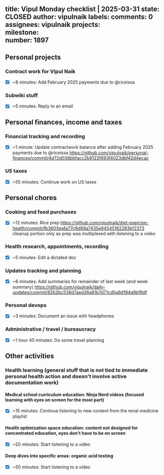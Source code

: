 title:	Vipul Monday checklist | 2025-03-31
state:	CLOSED
author:	vipulnaik
labels:	
comments:	0
assignees:	vipulnaik
projects:	
milestone:	
number:	1897
--
## Personal projects

### Contract work for Vipul Naik

- [x] ~8 minutes: Add February 2025 payments due to @riceissa

### Subwiki stuff

- [x] ~5 minutes: Reply to an email

## Personal finances, income and taxes

### Financial tracking and recording

- [x] ~1 minute: Update contractwork balance after adding February 2025 payments due to @riceissa https://github.com/vipulnaik/personal-finances/commit/4d72d038bbfacc2b9122f693f4023dbf42d4ecac

### US taxes

- [x] ~55 minutes: Continue work on US taxes

## Personal chores

### Cooking and food purchases

- [x] ~12 minutes: Rice prep https://github.com/vipulnaik/diet-exercise-health/commit/fb3603eafa77c9d69a7435e94545162283bf2373 cleanup portion only as prep was multiplexed with listening to a video

### Health research, appointments, recording

- [x] ~5 minutes: Edit a dictated doc

### Updates tracking and planning

- [x] ~8 minutes: Add summaries for remainder of last week (and week summary) https://github.com/vipulnaik/daily-updates/commit/82b2bc538d7aed26a81b7d71cd5a8d194a9bf9df

### Personal devops

- [x] ~3 minutes: Document an issue with headphones

### Administrative / travel / bureaucracy

- [x] ~1 hour 45  minutes: Do some travel planning

## Other activities

### Health learning (general stuff that is not tied to immediate personal health action and doesn't involve active documentation work)

#### Medical school curriculum education: Ninja Nerd videos (focused learning with eyes on screen for the most part)

- [x] ~15 minutes: Continue listening to new content from the renal medicine playlist

#### Health optimization space education: content not designed for concentrated education, eyes don't have to be on screen

- [x] ~20 minutes: Start listening to a video

#### Deep dives into specific areas: organic acid testing

- [x] ~50 minutes: Start listening to a video

